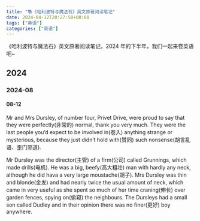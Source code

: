 ```yaml
---
title: "📚《哈利波特与魔法石》英文原著阅读笔记"
date: 2024-04-12T20:27:50+08:00
tags: ["英语"]
categories: ["英语"]
---
```


《哈利波特与魔法石》英文原著阅读笔记，2024 年的下半年，我们一起来卷英语吧~

<!--more-->

## 2024

### 2024-08

#### 08-12

Mr and Mrs Dursley, of number four, Privet Drive, were proud to say that they were perfectly(非常的) normal, thank you very much. They were the last people you’d expect to be involved in(卷入) anything strange or mysterious, because they just didn’t hold with(赞同) such nonsense(胡言乱语、歪门邪道).

Mr Dursley was the director(主管) of a firm(公司) called Grunnings, which made drills(电机). He was a big, beefy(高大粗壮) man with hardly any neck, although he did hava a very large moustache(胡子). Mrs Dursley was thin and blonde(金发) and had nearly twice the usual amount of neck, which came in very useful as she spent so much of her time craning(伸长) over garden fences, spying on(偷窥) the neighbours. The Dursleys had a small son called Dudley and in their opinion there was no finer(更好) boy anywhere.
